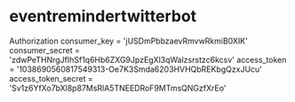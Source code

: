 # eventremindertwitterbot

Authorization
consumer_key = 'jUSDmPbbzaevRmvwRkmiB0XIK'
consumer_secret = 'zdwPeTHNrgJfIhSf1q6Hb6ZXG9JpzEgXl3qWalzsrstzc6kcsv'
access_token = '1038690560817549313-Oe7K3Smda6203HVHQbREKbgQzxJUcu'
access_token_secret = 'Sv1z6YfXo7bXl8p87MsRlA5TNEEDRoF9MTmsQNGzfXrEo'
